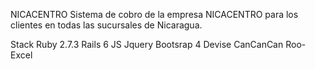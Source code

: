 NICACENTRO
Sistema de cobro de la empresa NICACENTRO para los clientes en todas las sucursales de Nicaragua.



Stack
Ruby 2.7.3
Rails 6
JS
Jquery
Bootsrap 4
Devise
CanCanCan
Roo-Excel
